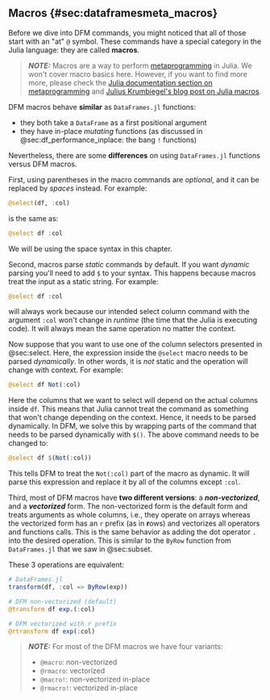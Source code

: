 ## Macros {#sec:dataframesmeta_macros}

Before we dive into DFM commands,
you might noticed that all of those start with an "at" `@` symbol.
These commands have a special category in the Julia language:
they are called **macros**.

> **_NOTE:_**
> Macros are a way to perform [metaprogramming](https://en.wikipedia.org/wiki/Metaprogramming) in Julia.
> We won't cover macro basics here.
> However, if you want to find more more,
> please check the [Julia documentation section on metaprogramming](https://docs.julialang.org/en/v1/manual/metaprogramming/)
> and [Julius Krumbiegel's blog post on Julia macros](https://jkrumbiegel.com/pages/2021-06-07-macros-for-beginners/).

DFM macros behave **similar** as `DataFrames.jl` functions:

- they both take a `DataFrame` as a first positional argument
- they have in-place _mutating_ functions
  (as discussed in @sec:df_performance_inplace: the bang `!` functions)

Nevertheless, there are some **differences** on using `DataFrames.jl` functions versus DFM macros.

First, using parentheses in the macro commands are _optional_, and it can be replaced by _spaces_ instead.
For example:

```julia
@select(df, :col)
```

is the same as:

```julia
@select df :col
```

We will be using the space syntax in this chapter.

Second, macros parse _static_ commands by default.
If you want _dynamic_ parsing you'll need to add `$` to your syntax.
This happens because macros treat the input as a static string.
For example:

```julia
@select df :col
```

will always work because our intended select column command with the argument `:col` won't change in _runtime_
(the time that the Julia is executing code).
It will always mean the same operation no matter the context.

Now suppose that you want to use one of the column selectors presented in @sec:select.
Here, the expression inside the `@select` macro needs to be parsed _dynamically_.
In other words, it is _not_ static and the operation will change with context.
For example:

```julia
@select df Not(:col)
```

Here the columns that we want to select will depend on the actual columns inside `df`.
This means that Julia cannot treat the command as something that won't change depending on the context.
Hence, it needs to be parsed dynamically.
In DFM, we solve this by wrapping parts of the command that needs to be parsed dynamically with `$()`.
The above command needs to be changed to:

```julia
@select df $(Not(:col))
```

This tells DFM to treat the `Not(:col)` part of the macro as dynamic.
It will parse this expression and replace it by all of the columns except `:col`.

Third, most of DFM macros have **two different versions**:
a **_non-vectorized_**, and a **_vectorized_** form.
The non-vectorized form is the default form and treats arguments as whole columns, i.e., they operate on arrays whereas the vectorized form has an `r` prefix
(as in **r**ows) and vectorizes all operators and functions calls.
This is the same behavior as adding the dot operator `.` into the desired operation.
This is similar to the `ByRow` function from `DataFrames.jl` that we saw in @sec:subset.

These 3 operations are equivalent:

```julia
# DataFrames.jl
transform(df, :col => ByRow(exp))
```

```julia
# DFM non-vectorized (default)
@transform df exp.(:col)
```

```julia
# DFM vectorized with r prefix
@rtransform df exp(:col)
```

> **_NOTE:_**
> For most of the DFM macros we have four variants:
>
> - `@macro`: non-vectorized
> - `@rmacro`: vectorized
> - `@macro!`: non-vectorized in-place
> - `@rmacro!`: vectorized in-place
